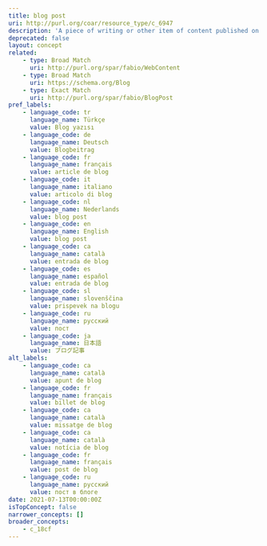 ```yaml
---
title: blog post
uri: http://purl.org/coar/resource_type/c_6947
description: 'A piece of writing or other item of content published on a blog. [Source: https://www.lexico.com/definition/blog_post]'
deprecated: false
layout: concept
related:
    - type: Broad Match
      uri: http://purl.org/spar/fabio/WebContent
    - type: Broad Match
      uri: https://schema.org/Blog
    - type: Exact Match
      uri: http://purl.org/spar/fabio/BlogPost
pref_labels:
    - language_code: tr
      language_name: Türkçe
      value: Blog yazısı
    - language_code: de
      language_name: Deutsch
      value: Blogbeitrag
    - language_code: fr
      language_name: français
      value: article de blog
    - language_code: it
      language_name: italiano
      value: articolo di blog
    - language_code: nl
      language_name: Nederlands
      value: blog post
    - language_code: en
      language_name: English
      value: blog post
    - language_code: ca
      language_name: català
      value: entrada de blog
    - language_code: es
      language_name: español
      value: entrada de blog
    - language_code: sl
      language_name: slovenščina
      value: prispevek na blogu
    - language_code: ru
      language_name: русский
      value: пост
    - language_code: ja
      language_name: 日本語
      value: ブログ記事
alt_labels:
    - language_code: ca
      language_name: català
      value: apunt de blog
    - language_code: fr
      language_name: français
      value: billet de blog
    - language_code: ca
      language_name: català
      value: missatge de blog
    - language_code: ca
      language_name: català
      value: notícia de blog
    - language_code: fr
      language_name: français
      value: post de blog
    - language_code: ru
      language_name: русский
      value: пост в блоге
date: 2021-07-13T00:00:00Z
isTopConcept: false
narrower_concepts: []
broader_concepts:
    - c_18cf
---
```


